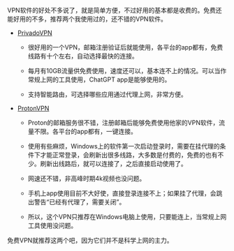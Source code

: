 
VPN软件的好处不多说了，就是简单方便，不过好用的基本都是收费的。免费还能好用的不多，推荐两个我使用过的，还不错的VPN软件。

- [PrivadoVPN ](https://privadovpn.com/)
  
  - 很好用的一个VPN，邮箱注册验证后就能使用，各平台的app都有，免费线路有十个左右，自动选择最快的连接。
    
  - 每月有10GB流量供免费使用，速度还可以，基本连不上的情况。可以当作常规上网的工具使用，ChatGPT app是能够使用的。
    
  - 支持智能路由，可选择哪些应用通过代理上网，非常方便。
    

- [ProtonVPN](https://protonvpn.com/)
  
  - Proton的邮箱服务很不错，注册邮箱后能够免费使用他家的VPN软件，流量不限。各平台的app都有，一键连接。
    
  - 使用有些麻烦，Windows上的软件第一次启动登录时，需要在挂代理的条件下才能正常登录，会刷新出很多线路，大多数是付费的，免费的也有不少。刷新出线路后，就可以连接了，之后直接启动使用了。
    
  - 网速还不错，非高峰时期4k视频也没问题。
    
  - 手机上app使用目前不大好使，直接登录连接不上；如果挂了代理，会跳出警告“已经有代理了，需要关闭”。
    
  - 所以，这个VPN只推荐在Windows电脑上使用，只要能连上，当常规上网工具使用没问题。
    

免费VPN就推荐这两个吧，因为它们并不是科学上网的主力。